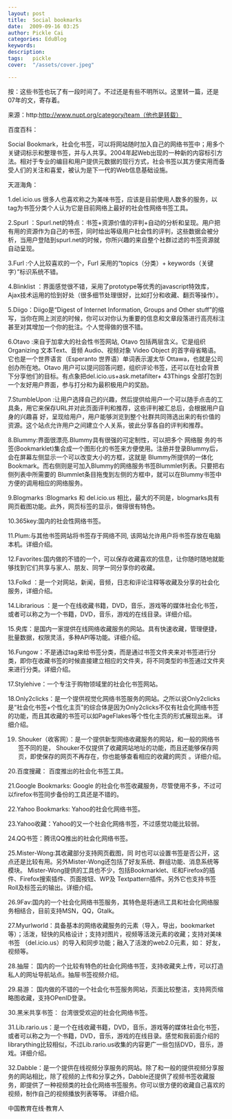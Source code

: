 ```yaml
---
layout: post  
title:  Social bookmarks  
date:  2009-09-16 03:25  
author: Pickle Cai  
categories: EduBlog  
keywords: 
description:   
tags:	pickle   
cover:  "/assets/cover.jpeg"  

---  
```

    
按：这些书签也玩了有一段时间了。不过还是有些不明所以。这里转一篇，还是07年的文，寄存着。



来源：http:http://www.nupt.org/category/team（他也是转载）



 



百度百科：



Social Bookmark，社会化书签，可以将网站随时加入自己的网络书签中；用多个关键词标示和整理书签，并与人共享。2004年起Web出现的一种新的内容标引方法。相对于专业的编目和用户提供元数据的现行方式，社会书签以其方便实用而备受人们的关注和喜爱，被认为是下一代的Web信息基础设施。



 



天涯海角：





1.del.icio.us 很多人也喜欢称之为美味书签，应该是目前使用人数多的服务，以tag为书签分类个人认为它是目前网络上最好的社会性网络书签工具。

2.Spurl ：Spurl.net的特点：书签+资源价值的评判+自动的分析和呈现。用户把有用的资源作为自己的书签，同时给出等级用户社会性的评判，这些数据会被分析，当用户登陆到spurl.net的时候，你所兴趣的来自整个社群过滤的书签资源就自动呈现。

3.Furl :个人比较喜欢的一个，Furl 采用的“topics（分类）+ keywords（关键字）”标识系统不错。

4.Blinklist ：界面感觉很不错，采用了prototype等优秀的javascript特效库，Ajax技术运用的恰到好处（很多细节处理很好，比如打分和收藏、翻页等操作）。

5.Diigo：Diigo是“Digest of Internet Information, Groups and Other stuff”的缩写，当你在网上浏览的时候，你可以对你认为重要的信息和文章段落进行高亮标注甚至对其增加一个你的批注。个人觉得做的很不错。

6.Otavo :来自于加拿大的社会性书签网站, Otavo 包括两层含义。它是组织 Organizing 文本Text、音频 Audio、视频对象 Video Object 的首字母省略语。它也是一个世界语言（Esperanto 世界语）单词表示渥太华 Ottawa，也就是公司创办所在地。Otavo 用户可以提问回答问题，组织评论书签，还可以在社会背景下分享他们的目标。有点象把del.icio.us+ask.metafilter+ 43Things 全部打包到一个友好用户界面，参与打分和为最积极用户的奖励。

7.StumbleUpon :让用户选择自己的兴趣，然后提供给用户一个可以随手点击的工具条，用它来保存URL并对此页面评判和推荐，这些评判被汇总后，会根据用户自身的兴趣喜 好，呈现给用户，用户能够浏览到整个社群共同筛选出来的有价值的资源。这个站点允许用户之间建立个人关系，彼此分享各自的评判和推荐。

8.Blummy:界面很漂亮.Blummy具有很强的可定制性，可以把多个 网络服 务的书签(Bookmarklet)集合成一个图形化的书签来方便使用。注册并登录Blummy后，会在屏幕左侧显示一个可以改变大小的方框，这就是 Blummy所提供的一体化Bookmark。而右侧则是可加入Blummy的网络服务书签Blummlet列表。只要把右侧列表中所需要的 Blummlet条目拖曳到左侧的方框中，就可以在Blummy书签中方便的调用相应的网络服务。

9.Blogmarks :Blogmarks 和 del.icio.us 相比，最大的不同是，blogmarks具有网页截图功能。此外，网页标签的显示，做得很有特色。

10.365key:国内的社会性网络书签。

11.Plum:与其他书签网站将书签存于网络不同, 该网站允许用户将书签存放在电脑本机。详细介绍。

12.Favorites:国内做的不错的一个，可以保存收藏喜欢的信息，让你随时随地就能够找到它们共享与家人、朋友、同学一同分享你的收藏。

13.Folkd ：是一个对网站，新闻，音频，日志和评论注释等收藏及分享的社会化服务，详细介绍。

14.Librarious ：是一个在线收藏书籍，DVD，音乐，游戏等的媒体社会化书签，或者可以称之为一个书籍，DVD，音乐，游戏的在线目录。详细介绍。

15.央库：是国内一家提供在线网络收藏服务的网站。具有快速收藏，管理便捷，批量数据，权限灵活，多种API等功能。详细介绍。

16.Fungow：不是通过tag来给书签分类，而是通过书签文件夹来对书签进行分类，即你在收藏书签的时候直接建立相应的文件夹，将不同类型的书签通过文件夹来进行分类。详细介绍。

17.Stylehive：一个专注于购物领域里的社会化书签网站。

18.Only2clicks：是一个提供视觉化网络书签服务的网站。之所以说Only2clicks是“社会化书签+个性化主页”的综合体是因为Only2clicks不仅有社会化网络书签的功能，而且其收藏的书签可以如PageFlakes等个性化主页的形式展现出来。 详细介绍。

19. Shouker（收客网）：是一个提供新型网络收藏服务的网站，和一般的网络书签不同的是， Shouker不仅提供了收藏网站地址的功能，而且还能够保存网页，即使保存的网页不再存在，你也能够查看相应的收藏的网页 。详细介绍。

20.百度搜藏： 百度推出的社会化书签工具。

21.Google Bookmarks: Google 的社会化书签收藏服务，尽管使用不多，不过可以firefox书签同步备份的工具还是不错的。

22.Yahoo Bookmarks: Yahoo的社会化网络书签。

23.Yahoo收藏：Yahoo的又一个社会化网络书签，不过感觉功能比较弱。

24.QQ书签：腾讯QQ推出的社会化网络书签。

25.Mister-Wong:其收藏部分支持网页截图，同 时也可以设置书签是否公开，这点还是比较有用。另外Mister-Wong还包括了好友系统、群组功能、消息系统等模块。 Mister-Wong提供的工具也不少，包括Bookmarklet、IE和Firefox的插件、Firefox搜索插件、页面按钮、WP及 Textpattern插件。另外它也支持书签Roll及标签云的输出。详细介绍。

26.9Fav:国内的一个社会化网络书签服务，其特色是将通讯工具和社会化网络服务相结合，目前支持MSN，QQ，Gtalk。

27.Myurlworld：具备基本的网络收藏服务的元素（导入，导出，bookmarket等）；活泼，轻快的风格设计；支持对图片，视频等活泼元素的收藏；支持对美味书签 （del.icio.us）的导入和同步功能；融入了活泼的web2.0元素，如： 好友，视频等。

28.抽屉： 国内的一个比较有特色的社会化网络书签，支持收藏夹上传，可以打造私人的网址导航站点。抽屉书签视频介绍。

29.易游： 国内做的不错的一个社会化书签服务网站，页面比较整洁，支持网页缩略图收藏，支持OPenID登录。

30.黑米共享书签： 台湾很受欢迎的社会化网络书签。

31.Lib.rario.us：是一个在线收藏书籍，DVD，音乐，游戏等的媒体社会化书签，或者可以称之为一个书籍，DVD，音乐，游戏的在线目录。感觉和我前面介绍的librarything比较相似，不过Lib.rario.us收集的内容更广一些包括DVD，音乐，游戏。详细介绍。

32.Dabble：是一个提供在线视频分享服务的网站。除了和一般的提供视频分享服务的网站相比，除了视频的上传和分享之外，Dabble还提供了视频书签收藏服务，即提供了一种视频类的社会化网络书签服务。你可以很方便的收藏自己喜欢的视频，制作自己的视频播放列表等等。 详细介绍。



		    
 中国教育在线·教育人

